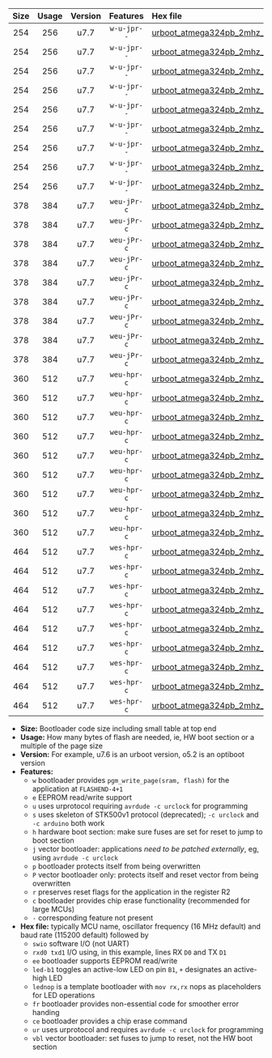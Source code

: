 |Size|Usage|Version|Features|Hex file|
|:-:|:-:|:-:|:-:|:--|
|254|256|u7.7|`w-u-jpr--`|[urboot_atmega324pb_2mhz_38400bps_swio_rxd0_txd1_led+b0_ur_vbl.hex](https://raw.githubusercontent.com/stefanrueger/urboot.hex/main/mcus/atmega324pb/fcpu_2mhz/38400_bps/urboot_atmega324pb_2mhz_38400bps_swio_rxd0_txd1_led+b0_ur_vbl.hex)|
|254|256|u7.7|`w-u-jpr--`|[urboot_atmega324pb_2mhz_38400bps_swio_rxd0_txd1_led+b7_ur_vbl.hex](https://raw.githubusercontent.com/stefanrueger/urboot.hex/main/mcus/atmega324pb/fcpu_2mhz/38400_bps/urboot_atmega324pb_2mhz_38400bps_swio_rxd0_txd1_led+b7_ur_vbl.hex)|
|254|256|u7.7|`w-u-jpr--`|[urboot_atmega324pb_2mhz_38400bps_swio_rxd0_txd1_lednop_ur_vbl.hex](https://raw.githubusercontent.com/stefanrueger/urboot.hex/main/mcus/atmega324pb/fcpu_2mhz/38400_bps/urboot_atmega324pb_2mhz_38400bps_swio_rxd0_txd1_lednop_ur_vbl.hex)|
|254|256|u7.7|`w-u-jpr--`|[urboot_atmega324pb_2mhz_38400bps_swio_rxd2_txd3_led+b0_ur_vbl.hex](https://raw.githubusercontent.com/stefanrueger/urboot.hex/main/mcus/atmega324pb/fcpu_2mhz/38400_bps/urboot_atmega324pb_2mhz_38400bps_swio_rxd2_txd3_led+b0_ur_vbl.hex)|
|254|256|u7.7|`w-u-jpr--`|[urboot_atmega324pb_2mhz_38400bps_swio_rxd2_txd3_led+b7_ur_vbl.hex](https://raw.githubusercontent.com/stefanrueger/urboot.hex/main/mcus/atmega324pb/fcpu_2mhz/38400_bps/urboot_atmega324pb_2mhz_38400bps_swio_rxd2_txd3_led+b7_ur_vbl.hex)|
|254|256|u7.7|`w-u-jpr--`|[urboot_atmega324pb_2mhz_38400bps_swio_rxd2_txd3_lednop_ur_vbl.hex](https://raw.githubusercontent.com/stefanrueger/urboot.hex/main/mcus/atmega324pb/fcpu_2mhz/38400_bps/urboot_atmega324pb_2mhz_38400bps_swio_rxd2_txd3_lednop_ur_vbl.hex)|
|254|256|u7.7|`w-u-jpr--`|[urboot_atmega324pb_2mhz_38400bps_swio_rxe2_txe3_led+b0_ur_vbl.hex](https://raw.githubusercontent.com/stefanrueger/urboot.hex/main/mcus/atmega324pb/fcpu_2mhz/38400_bps/urboot_atmega324pb_2mhz_38400bps_swio_rxe2_txe3_led+b0_ur_vbl.hex)|
|254|256|u7.7|`w-u-jpr--`|[urboot_atmega324pb_2mhz_38400bps_swio_rxe2_txe3_led+b7_ur_vbl.hex](https://raw.githubusercontent.com/stefanrueger/urboot.hex/main/mcus/atmega324pb/fcpu_2mhz/38400_bps/urboot_atmega324pb_2mhz_38400bps_swio_rxe2_txe3_led+b7_ur_vbl.hex)|
|254|256|u7.7|`w-u-jpr--`|[urboot_atmega324pb_2mhz_38400bps_swio_rxe2_txe3_lednop_ur_vbl.hex](https://raw.githubusercontent.com/stefanrueger/urboot.hex/main/mcus/atmega324pb/fcpu_2mhz/38400_bps/urboot_atmega324pb_2mhz_38400bps_swio_rxe2_txe3_lednop_ur_vbl.hex)|
|378|384|u7.7|`weu-jPr-c`|[urboot_atmega324pb_2mhz_38400bps_swio_rxd0_txd1_ee_led+b0_fr_ce_ur_vbl.hex](https://raw.githubusercontent.com/stefanrueger/urboot.hex/main/mcus/atmega324pb/fcpu_2mhz/38400_bps/urboot_atmega324pb_2mhz_38400bps_swio_rxd0_txd1_ee_led+b0_fr_ce_ur_vbl.hex)|
|378|384|u7.7|`weu-jPr-c`|[urboot_atmega324pb_2mhz_38400bps_swio_rxd0_txd1_ee_led+b7_fr_ce_ur_vbl.hex](https://raw.githubusercontent.com/stefanrueger/urboot.hex/main/mcus/atmega324pb/fcpu_2mhz/38400_bps/urboot_atmega324pb_2mhz_38400bps_swio_rxd0_txd1_ee_led+b7_fr_ce_ur_vbl.hex)|
|378|384|u7.7|`weu-jPr-c`|[urboot_atmega324pb_2mhz_38400bps_swio_rxd0_txd1_ee_lednop_fr_ce_ur_vbl.hex](https://raw.githubusercontent.com/stefanrueger/urboot.hex/main/mcus/atmega324pb/fcpu_2mhz/38400_bps/urboot_atmega324pb_2mhz_38400bps_swio_rxd0_txd1_ee_lednop_fr_ce_ur_vbl.hex)|
|378|384|u7.7|`weu-jPr-c`|[urboot_atmega324pb_2mhz_38400bps_swio_rxd2_txd3_ee_led+b0_fr_ce_ur_vbl.hex](https://raw.githubusercontent.com/stefanrueger/urboot.hex/main/mcus/atmega324pb/fcpu_2mhz/38400_bps/urboot_atmega324pb_2mhz_38400bps_swio_rxd2_txd3_ee_led+b0_fr_ce_ur_vbl.hex)|
|378|384|u7.7|`weu-jPr-c`|[urboot_atmega324pb_2mhz_38400bps_swio_rxd2_txd3_ee_led+b7_fr_ce_ur_vbl.hex](https://raw.githubusercontent.com/stefanrueger/urboot.hex/main/mcus/atmega324pb/fcpu_2mhz/38400_bps/urboot_atmega324pb_2mhz_38400bps_swio_rxd2_txd3_ee_led+b7_fr_ce_ur_vbl.hex)|
|378|384|u7.7|`weu-jPr-c`|[urboot_atmega324pb_2mhz_38400bps_swio_rxd2_txd3_ee_lednop_fr_ce_ur_vbl.hex](https://raw.githubusercontent.com/stefanrueger/urboot.hex/main/mcus/atmega324pb/fcpu_2mhz/38400_bps/urboot_atmega324pb_2mhz_38400bps_swio_rxd2_txd3_ee_lednop_fr_ce_ur_vbl.hex)|
|378|384|u7.7|`weu-jPr-c`|[urboot_atmega324pb_2mhz_38400bps_swio_rxe2_txe3_ee_led+b0_fr_ce_ur_vbl.hex](https://raw.githubusercontent.com/stefanrueger/urboot.hex/main/mcus/atmega324pb/fcpu_2mhz/38400_bps/urboot_atmega324pb_2mhz_38400bps_swio_rxe2_txe3_ee_led+b0_fr_ce_ur_vbl.hex)|
|378|384|u7.7|`weu-jPr-c`|[urboot_atmega324pb_2mhz_38400bps_swio_rxe2_txe3_ee_led+b7_fr_ce_ur_vbl.hex](https://raw.githubusercontent.com/stefanrueger/urboot.hex/main/mcus/atmega324pb/fcpu_2mhz/38400_bps/urboot_atmega324pb_2mhz_38400bps_swio_rxe2_txe3_ee_led+b7_fr_ce_ur_vbl.hex)|
|378|384|u7.7|`weu-jPr-c`|[urboot_atmega324pb_2mhz_38400bps_swio_rxe2_txe3_ee_lednop_fr_ce_ur_vbl.hex](https://raw.githubusercontent.com/stefanrueger/urboot.hex/main/mcus/atmega324pb/fcpu_2mhz/38400_bps/urboot_atmega324pb_2mhz_38400bps_swio_rxe2_txe3_ee_lednop_fr_ce_ur_vbl.hex)|
|360|512|u7.7|`weu-hpr-c`|[urboot_atmega324pb_2mhz_38400bps_swio_rxd0_txd1_ee_led+b0_fr_ce_ur.hex](https://raw.githubusercontent.com/stefanrueger/urboot.hex/main/mcus/atmega324pb/fcpu_2mhz/38400_bps/urboot_atmega324pb_2mhz_38400bps_swio_rxd0_txd1_ee_led+b0_fr_ce_ur.hex)|
|360|512|u7.7|`weu-hpr-c`|[urboot_atmega324pb_2mhz_38400bps_swio_rxd0_txd1_ee_led+b7_fr_ce_ur.hex](https://raw.githubusercontent.com/stefanrueger/urboot.hex/main/mcus/atmega324pb/fcpu_2mhz/38400_bps/urboot_atmega324pb_2mhz_38400bps_swio_rxd0_txd1_ee_led+b7_fr_ce_ur.hex)|
|360|512|u7.7|`weu-hpr-c`|[urboot_atmega324pb_2mhz_38400bps_swio_rxd0_txd1_ee_lednop_fr_ce_ur.hex](https://raw.githubusercontent.com/stefanrueger/urboot.hex/main/mcus/atmega324pb/fcpu_2mhz/38400_bps/urboot_atmega324pb_2mhz_38400bps_swio_rxd0_txd1_ee_lednop_fr_ce_ur.hex)|
|360|512|u7.7|`weu-hpr-c`|[urboot_atmega324pb_2mhz_38400bps_swio_rxd2_txd3_ee_led+b0_fr_ce_ur.hex](https://raw.githubusercontent.com/stefanrueger/urboot.hex/main/mcus/atmega324pb/fcpu_2mhz/38400_bps/urboot_atmega324pb_2mhz_38400bps_swio_rxd2_txd3_ee_led+b0_fr_ce_ur.hex)|
|360|512|u7.7|`weu-hpr-c`|[urboot_atmega324pb_2mhz_38400bps_swio_rxd2_txd3_ee_led+b7_fr_ce_ur.hex](https://raw.githubusercontent.com/stefanrueger/urboot.hex/main/mcus/atmega324pb/fcpu_2mhz/38400_bps/urboot_atmega324pb_2mhz_38400bps_swio_rxd2_txd3_ee_led+b7_fr_ce_ur.hex)|
|360|512|u7.7|`weu-hpr-c`|[urboot_atmega324pb_2mhz_38400bps_swio_rxd2_txd3_ee_lednop_fr_ce_ur.hex](https://raw.githubusercontent.com/stefanrueger/urboot.hex/main/mcus/atmega324pb/fcpu_2mhz/38400_bps/urboot_atmega324pb_2mhz_38400bps_swio_rxd2_txd3_ee_lednop_fr_ce_ur.hex)|
|360|512|u7.7|`weu-hpr-c`|[urboot_atmega324pb_2mhz_38400bps_swio_rxe2_txe3_ee_led+b0_fr_ce_ur.hex](https://raw.githubusercontent.com/stefanrueger/urboot.hex/main/mcus/atmega324pb/fcpu_2mhz/38400_bps/urboot_atmega324pb_2mhz_38400bps_swio_rxe2_txe3_ee_led+b0_fr_ce_ur.hex)|
|360|512|u7.7|`weu-hpr-c`|[urboot_atmega324pb_2mhz_38400bps_swio_rxe2_txe3_ee_led+b7_fr_ce_ur.hex](https://raw.githubusercontent.com/stefanrueger/urboot.hex/main/mcus/atmega324pb/fcpu_2mhz/38400_bps/urboot_atmega324pb_2mhz_38400bps_swio_rxe2_txe3_ee_led+b7_fr_ce_ur.hex)|
|360|512|u7.7|`weu-hpr-c`|[urboot_atmega324pb_2mhz_38400bps_swio_rxe2_txe3_ee_lednop_fr_ce_ur.hex](https://raw.githubusercontent.com/stefanrueger/urboot.hex/main/mcus/atmega324pb/fcpu_2mhz/38400_bps/urboot_atmega324pb_2mhz_38400bps_swio_rxe2_txe3_ee_lednop_fr_ce_ur.hex)|
|464|512|u7.7|`wes-hpr-c`|[urboot_atmega324pb_2mhz_38400bps_swio_rxd0_txd1_ee_led+b0_fr_ce.hex](https://raw.githubusercontent.com/stefanrueger/urboot.hex/main/mcus/atmega324pb/fcpu_2mhz/38400_bps/urboot_atmega324pb_2mhz_38400bps_swio_rxd0_txd1_ee_led+b0_fr_ce.hex)|
|464|512|u7.7|`wes-hpr-c`|[urboot_atmega324pb_2mhz_38400bps_swio_rxd0_txd1_ee_led+b7_fr_ce.hex](https://raw.githubusercontent.com/stefanrueger/urboot.hex/main/mcus/atmega324pb/fcpu_2mhz/38400_bps/urboot_atmega324pb_2mhz_38400bps_swio_rxd0_txd1_ee_led+b7_fr_ce.hex)|
|464|512|u7.7|`wes-hpr-c`|[urboot_atmega324pb_2mhz_38400bps_swio_rxd0_txd1_ee_lednop_fr_ce.hex](https://raw.githubusercontent.com/stefanrueger/urboot.hex/main/mcus/atmega324pb/fcpu_2mhz/38400_bps/urboot_atmega324pb_2mhz_38400bps_swio_rxd0_txd1_ee_lednop_fr_ce.hex)|
|464|512|u7.7|`wes-hpr-c`|[urboot_atmega324pb_2mhz_38400bps_swio_rxd2_txd3_ee_led+b0_fr_ce.hex](https://raw.githubusercontent.com/stefanrueger/urboot.hex/main/mcus/atmega324pb/fcpu_2mhz/38400_bps/urboot_atmega324pb_2mhz_38400bps_swio_rxd2_txd3_ee_led+b0_fr_ce.hex)|
|464|512|u7.7|`wes-hpr-c`|[urboot_atmega324pb_2mhz_38400bps_swio_rxd2_txd3_ee_led+b7_fr_ce.hex](https://raw.githubusercontent.com/stefanrueger/urboot.hex/main/mcus/atmega324pb/fcpu_2mhz/38400_bps/urboot_atmega324pb_2mhz_38400bps_swio_rxd2_txd3_ee_led+b7_fr_ce.hex)|
|464|512|u7.7|`wes-hpr-c`|[urboot_atmega324pb_2mhz_38400bps_swio_rxd2_txd3_ee_lednop_fr_ce.hex](https://raw.githubusercontent.com/stefanrueger/urboot.hex/main/mcus/atmega324pb/fcpu_2mhz/38400_bps/urboot_atmega324pb_2mhz_38400bps_swio_rxd2_txd3_ee_lednop_fr_ce.hex)|
|464|512|u7.7|`wes-hpr-c`|[urboot_atmega324pb_2mhz_38400bps_swio_rxe2_txe3_ee_led+b0_fr_ce.hex](https://raw.githubusercontent.com/stefanrueger/urboot.hex/main/mcus/atmega324pb/fcpu_2mhz/38400_bps/urboot_atmega324pb_2mhz_38400bps_swio_rxe2_txe3_ee_led+b0_fr_ce.hex)|
|464|512|u7.7|`wes-hpr-c`|[urboot_atmega324pb_2mhz_38400bps_swio_rxe2_txe3_ee_led+b7_fr_ce.hex](https://raw.githubusercontent.com/stefanrueger/urboot.hex/main/mcus/atmega324pb/fcpu_2mhz/38400_bps/urboot_atmega324pb_2mhz_38400bps_swio_rxe2_txe3_ee_led+b7_fr_ce.hex)|
|464|512|u7.7|`wes-hpr-c`|[urboot_atmega324pb_2mhz_38400bps_swio_rxe2_txe3_ee_lednop_fr_ce.hex](https://raw.githubusercontent.com/stefanrueger/urboot.hex/main/mcus/atmega324pb/fcpu_2mhz/38400_bps/urboot_atmega324pb_2mhz_38400bps_swio_rxe2_txe3_ee_lednop_fr_ce.hex)|

- **Size:** Bootloader code size including small table at top end
- **Usage:** How many bytes of flash are needed, ie, HW boot section or a multiple of the page size
- **Version:** For example, u7.6 is an urboot version, o5.2 is an optiboot version
- **Features:**
  + `w` bootloader provides `pgm_write_page(sram, flash)` for the application at `FLASHEND-4+1`
  + `e` EEPROM read/write support
  + `u` uses urprotocol requiring `avrdude -c urclock` for programming
  + `s` uses skeleton of STK500v1 protocol (deprecated); `-c urclock` and `-c arduino` both work
  + `h` hardware boot section: make sure fuses are set for reset to jump to boot section
  + `j` vector bootloader: applications *need to be patched externally*, eg, using `avrdude -c urclock`
  + `p` bootloader protects itself from being overwritten
  + `P` vector bootloader only: protects itself and reset vector from being overwritten
  + `r` preserves reset flags for the application in the register R2
  + `c` bootloader provides chip erase functionality (recommended for large MCUs)
  + `-` corresponding feature not present
- **Hex file:** typically MCU name, oscillator frequency (16 MHz default) and baud rate (115200 default) followed by
  + `swio` software I/O (not UART)
  + `rxd0 txd1` I/O using, in this example, lines RX `D0` and TX `D1`
  + `ee` bootloader supports EEPROM read/write
  + `led-b1` toggles an active-low LED on pin `B1`, `+` designates an active-high LED
  + `lednop` is a template bootloader with `mov rx,rx` nops as placeholders for LED operations
  + `fr` bootloader provides non-essential code for smoother error handing
  + `ce` bootloader provides a chip erase command
  + `ur` uses urprotocol and requires `avrdude -c urclock` for programming
  + `vbl` vector bootloader: set fuses to jump to reset, not the HW boot section

